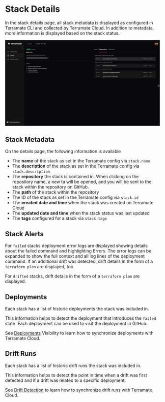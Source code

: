 # Stack Details

In the stack details page, all stack metadata is displayed as configured in Terramate CLI and collected by Terramate Cloud.
In addition to metadata, more information is displayed based on the stack status.

![Stack Details](../assets/stack-details.png "Terramate Cloud Stacks Details")

## Stack Metadata

On the details page, the following information is available

- The **name** of the stack as set in the Terramate config via `stack.name`
- The **description** of the stack as set in the Terramate config via `stack.description`
- The **repository** the stack is contained in. When clicking on the repository name, a new ta will be opened, and you will be sent to the stack within the repository on GitHub.
- The **path** of the stack within the repository
- The ID of the stack as set in the Terramate config via `stack.id`
- The **created date and time** when the stack was created on Terramate Cloud
- The **updated date and time** when the stack status was last updated
- The **tags** configured for a stack via `stack.tags`

## Stack Alerts

For `failed` stacks deployment error logs are displayed showing details about the failed command and highlighting Errors. The error logs can be expanded to show the full context and all log lines of the deployment command. If an additional drift was detected, drift details in the form of a `terraform plan` are displayed, too.

For `drifted` stacks, drift details in the form of a `terraform plan` are displayed.

## Deployments

Each stack has a list of historic deployments the stack was included in.

This information helps to detect the deployment that introduces the `failed` state. Each deployment can be used to visit the deployment in GitHub.

See [Deployments](../deployments/) Visibility to learn how to synchronize deployments with Terramate Cloud.

## Drift Runs

Each stack has a list of historic drift runs the stack was included in.

This information helps to detect the point in time when a drift was first detected and if a drift was related to a specific deployment.

See [Drift Detection](../drifts/) to learn how to synchronize drift runs with Terramate Cloud.
